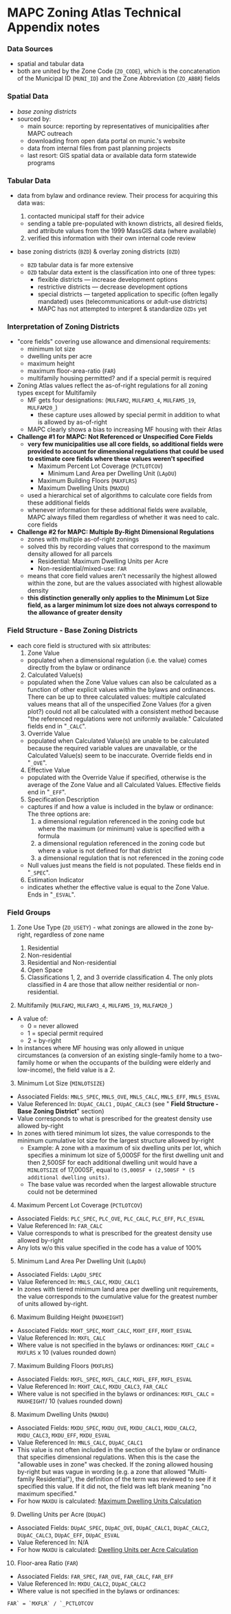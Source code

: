 # MAPC Zoning Atlas Technical Appendix notes

### Data Sources

- spatial and tabular data
- both are united by the Zone Code (``ZO_CODE``), which is the concatenation of the Municipal ID (``MUNI_ID``) and the Zone Abbreviation (``ZO_ABBR``) fields

### Spatial Data

- *base zoning districts*
- sourced by:
  - main source: reporting by representatives of municipalities after MAPC outreach
  - downloading from open data portal on munic.'s website
  - data from internal files from past planning projects
  - last resort: GIS spatial data or available data form statewide programs

### Tabular Data

- data from bylaw and ordinance review. Their process for acquiring this data was:
  1. contacted municipal staff for their advice
    - sending a table pre-populated with known districts, all desired fields, and attribute values from the 1999 MassGIS data (where available)
  2. verified this information with their own internal code review
- base zoning districts (`BZD`) & overlay zoning districts (`OZD`)

  - `BZD` tabular data is far more extensive
  - `OZD` tabular data extent is the classification into one of three types:
    - flexible districts — increase development options
    - restrictive districts — decrease development options
    - special districts — targeted application to specific (often legally mandated) uses (telecommunications or adult-use districts)
    - MAPC has not attempted to interpret & standardize `OZDs` yet

### Interpretation of Zoning Districts

- "core fields" covering use allowance and dimensional requirements:
  - minimum lot size
  - dwelling units per acre
  - maximum height
  - maximum floor-area-ratio (`FAR`)
  - multifamily housing permitted? and if a special permit is required
- Zoning Atlas values reflect the as-of-right regulations for all zoning types except for Multifamily
  - MF gets four designations: (`MULFAM2`, `MULFAM3_4`, `MULFAM5_19`, `MULFAM20_`)
    - these capture uses allowed by special permit in addition to what is allowed by as-of-right
  - MAPC clearly shows a bias to increasing MF housing with their Atlas
- **Challenge #1 for MAPC: Not Referenced or Unspecified Core Fields**
  - **very few municipalities use all core fields, so additional fields were provided to account for dimensional regulations that could be used to estimate core fields where these values weren't specified**
    - Maximum Percent Lot Coverage (`PCTLOTCOV`)
      - Minimum Land Area per Dwelling Unit (`LApDU`)
    - Maximum Building Floors (`MAXFLRS`)
    - Maximum Dwelling Units (`MAXDU`)
  - used a hierarchical set of algorithms to calculate core fields from these additional fields
  - whenever information for these additional fields were available, MAPC always filled them regardless of whether it was need to calc. core fields
- **Challenge #2 for MAPC: Multiple By-Right Dimensional Regulations**
  - zones with multiple as-of-right zonings
  - solved this by recording values that correspond to the maximum density allowed for all parcels
    - Residential: Maximum Dwelling Units per Acre
    - Non-residential/mixed-use: `FAR`
  - means that core field values aren't necessarily the highest allowed within the zone, but are the values associated with highest allowable density
  - **this distinction generally only applies to the Minimum Lot Size field, as a larger minimum lot size does not always correspond to the allowance of greater density**

### Field Structure - Base Zoning Districts

- each core field is structured with six attributes:
  1. Zone Value
    - populated when a dimensional regulation (i.e. the value) comes directly from the bylaw or ordinance
  2. Calculated Value(s)
    - populated when the Zone Value values can also be calculated as a function of other explicit values within the bylaws and ordinances. There can be up to three calculated values: multiple calculated values means that all of the unspecified Zone Values (for a given plot?) could not all be calculated with a consistent method because "the referenced regulations were not uniformly available." Calculated fields end in "`_CALC`".
  3. Override Value
    - populated when Calculated Value(s) are unable to be calculated because the required variable values are unavailable, or the Calculated Value(s) seem to be inaccurate. Override fields end in "`_OVE`".
  4. Effective Value
    - populated with the Override Value if specified, otherwise is the average of the Zone Value and all Calculated Values. Effective fields end in "`_EFF`".
  5. Specification Description
    - captures if and how a value is included in the bylaw or ordinance: The three options are:
      1. a dimensional regulation referenced in the zoning code but where the maximum (or minimum) value is specified with a formula
      2. a dimensional regulation referenced in the zoning code but where a value is not defined for that district
      3. a dimensional regulation that is not referenced in the zoning code
    - Null values just means the field is not populated. These fields end in "`_SPEC`".
  6. Estimation Indicator
    - indicates whether the effective value is equal to the Zone Value. Ends in "`_ESVAL`".

### Field Groups

1. Zone Use Type (`ZO_USETY`) - what zonings are allowed in the zone by-right, regardless of zone name

    1. Residential
    2. Non-residential
    3. Residential and Non-residential
    4. Open Space
    5. Classifications 1, 2, and 3 override classification 4. The only plots classified in 4 are those that allow neither residential or non-residential.

2. Multifamily (`MULFAM2`, `MULFAM3_4`, `MULFAM5_19`, `MULFAM20_`)
- A value of:
  - 0 = never allowed
  - 1 = special permit required
  - 2 = by-right
- In instances where MF housing was only allowed in unique circumstances (a conversion of an existing single-family home to a two-family home or when the occupants of the building were elderly and low-income), the field value is a 2.

3. Minimum Lot Size (`MINLOTSIZE`)
- Associated Fields: `MNLS_SPEC`, `MNLS_OVE`, `MNLS_CALC`, `MNLS_EFF`, `MNLS_ESVAL`
- Value Referenced In: `DUpAC_CALC1` , `DUpAC_CALC3` (see " **Field Structure - Base Zoning District**" section)
- Value corresponds to what is prescribed for the greatest density use allowed by-right
- In zones with tiered minimum lot sizes, the value corresponds to the minimum cumulative lot size for the largest structure allowed by-right
  - Example: A zone with a maximum of six dwelling units per lot, which specifies a minimum lot size of 5,000SF for the first dwelling unit and then 2,500SF for each additional dwelling unit would have a ``MINLOTSIZE`` of 17,000SF, equal to ``(5,000SF + (2,500SF * (5 additional dwelling units)``.
  - The base value was recorded when the largest allowable structure could not be determined

4. Maximum Percent Lot Coverage (`PCTLOTCOV`)
- Associated Fields: `PLC_SPEC`, `PLC_OVE`, `PLC_CALC`, `PLC_EFF`, `PLC_ESVAL`
- Value Referenced In: `FAR_CALC`
- Value corresponds to what is prescribed for the greatest density use allowed by-right
- Any lots w/o this value specified in the code has a value of 100%

5. Minimum Land Area Per Dwelling Unit (`LApDU`)
- Associated Fields: `LApDU_SPEC`
- Value Referenced In: `MNLS_CALC`, `MXDU_CALC1`
- In zones with tiered minimum land area per dwelling unit requirements, the value corresponds to the cumulative value for the greatest number of units allowed by-right.

6. Maximum Building Height (`MAXHEIGHT`)
- Associated Fields: `MXHT_SPEC`, `MXHT_CALC`, `MXHT_EFF`, `MXHT_ESVAL`
- Value Referenced In: `MXFL_CALC`
- Where value is not specified in the bylaws or ordinances:
`MXHT_CALC` = `MXFLRS` x 10 (values rounded down)

7. Maximum Building Floors (`MXFLRS`)
  - Associated Fields: `MXFL_SPEC`, `MXFL_CALC`, `MXFL_EFF`, `MXFL_ESVAL`
  - Value Referenced In: `MXHT_CALC`, `MXDU_CALC3`, `FAR_CALC`
  - Where value is not specified in the bylaws or ordinances:
`MXFL_CALC` = `MAXHEIGHT`/ 10 (values rounded down)

8. Maximum Dwelling Units (`MAXDU`)
  - Associated Fields: `MXDU_SPEC`, `MXDU_OVE`, `MXDU_CALC1`, `MXDU_CALC2`, `MXDU_CALC3`, `MXDU_EFF`, `MXDU_ESVAL`
  - Value Referenced In: `MNLS_CALC`, `DUpAC_CALC1`
  - This value is not often included in the section of the bylaw or ordinance that specifies dimensional regulations. When this is the case the "allowable uses in zone" was checked. If the zoning allowed housing by-right but was vague in wording (e.g. a zone that allowed "Multi-family Residential"), the definition of the term was reviewed to see if it specified this value. If it did not, the field was left blank meaning "no maximum specified."
  - For how `MAXDU` is calculated:
[Maximum Dwelling Units Calculation](https://www.notion.so/Maximum-Dwelling-Units-Calculation-95ee4e9388914720837961e0e7074a61)

9. Dwelling Units per Acre (`DUpAC`)
  - Associated Fields: `DUpAC_SPEC`, `DUpAC_OVE`, `DUpAC_CALC1`, `DUpAC_CALC2`,
`DUpAC_CALC3`, `DUpAC_EFF`, `DUpAC_ESVAL`
- Value Referenced In: N/A
- For how `MAXDU` is calculated:
[Dwelling Units per Acre Calculation](https://www.notion.so/Dwelling-Units-per-Acre-Calculation-ce50016f8d8240e3a89a241086d2bb55)

10. Floor-area Ratio (`FAR`)
  - Associated Fields: `FAR_SPEC`, `FAR_OVE`, `FAR_CALC`, `FAR_EFF`
  - Value Referenced In: `MXDU_CALC2`, `DUpAC_CALC2`
  - Where value is not specified in the bylaws or ordinances:

````FAR` = `MXFLR` / `_PCTLOTCOV````

